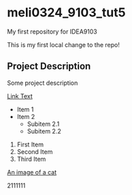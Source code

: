 # meli0324_9103_tut5
My first repository for IDEA9103

This is my first local change to the repo!

## Project Description
Some project description

[Link Text](https://www.google.com)

- Item 1
- Item 2
  - Subitem 2.1
  - Subitem 2.2

1. First Item
2. Second Item
3. Third Item

[An image of a cat](https://placekitten.com/200/300)

2111111
